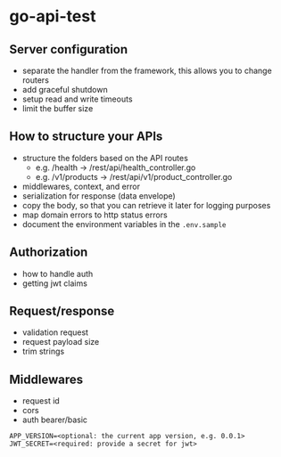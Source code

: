 # go-api-test


## Server configuration

- separate the handler from the framework, this allows you to change routers
- add graceful shutdown
- setup read and write timeouts
- limit the buffer size

## How to structure your APIs

- structure the folders based on the API routes
	- e.g. /health -> /rest/api/health_controller.go
	- e.g. /v1/products -> /rest/api/v1/product_controller.go
- middlewares, context, and error
- serialization for response (data envelope)
- copy the body, so that you can retrieve it later for logging purposes
- map domain errors to http status errors
- document the environment variables in the `.env.sample`


## Authorization

- how to handle auth
- getting jwt claims

## Request/response

- validation request
- request payload size
- trim strings

## Middlewares

- request id
- cors
- auth bearer/basic

```.env
APP_VERSION=<optional: the current app version, e.g. 0.0.1>
JWT_SECRET=<required: provide a secret for jwt>
```
